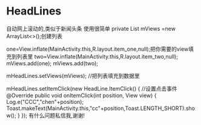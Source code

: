 # HeadLines
自动网上滚动的,类似于新闻头条
使用很简单
private List<View> mViews =new ArrayList<>();创建列表

one=View.inflate(MainActivity.this,R.layout.item_one,null);把你需要的view填充到列表里
two=View.inflate(MainActivity.this,R.layout.item_two,null);
mViews.add(one);
mViews.add(two);    

mHeadLines.setViews(mViews);   //把列表填充到数据里

mHeadLines.setItemClick(new HeadLine.ItemClick() {  //设置点击事件
     @Override
            public void onItemClick(int position, View view) {
                Log.e("CCC","chen"+position);
                Toast.makeText(MainActivity.this,"cc"+position,Toast.LENGTH_SHORT).show();
            }
        });
有什么问题私信我,谢谢!
